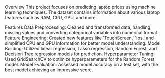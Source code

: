 Overview
This project focuses on predicting laptop prices using machine learning techniques. The dataset contains information about various laptop features such as RAM, CPU, GPU, and more.

Features
Data Preprocessing: Cleaned and transformed data, handling missing values and converting categorical variables into numerical format.
Feature Engineering: Created new features like 'TouchScreen,' 'Ips,' and simplified CPU and GPU information for better model understanding.
Model Building: Utilized linear regression, Lasso regression, Random Forest, and Decision Tree regression models for prediction.
Hyperparameter Tuning: Used GridSearchCV to optimize hyperparameters for the Random Forest model.
Model Evaluation: Assessed model accuracy on a test set, with the best model achieving an impressive score.
